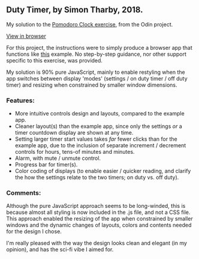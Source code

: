 ## Duty Timer, by Simon Tharby, 2018.

My solution to the [Pomodoro Clock exercise](https://www.theodinproject.com/courses/web-development-101/lessons/pairing-project), from the Odin project.

[View in browser](https://jinjagit.github.io/pomodoro/)

For this project, the instructions were to simply produce a browser app that functions like [this](http://romantic-trouble.surge.sh/) example. No step-by-step guidance, nor other support specific to this exercise, was provided.

My solution is 90% pure JavaScript, mainly to enable restyling when the app switches between display 'modes' (settings / on duty timer / off duty timer) and resizing when constrained by smaller window dimensions.

### Features:

  * More intuitive controls design and layouts, compared to the example app.
  * Cleaner layout(s) than the example app, since only the settings _or_ a timer countdown display are shown at any time.
  * Setting larger timer start values takes _far_ fewer clicks than for the example app, due to the inclusion of separate increment / decrement controls for hours, tens-of minutes and minutes.
  * Alarm, with mute / unmute control.
  * Progress bar for timer(s).
  * Color coding of displays (to enable easier / quicker reading, and clarify the how the settings relate to the two timers; on duty vs. off duty).

### Comments:

Although the pure JavaScript approach seems to be long-winded, this is because almost all styling is now included in the .js file, and not a CSS file. This approach enabled the resizing of the app when constrained by smaller windows and the dynamic changes of layouts, colors and contents needed for the design I chose.

I'm really pleased with the way the design looks clean and elegant (in my opinion), and has the sci-fi vibe I aimed for.
